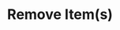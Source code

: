 ---
title: "Remove Item(s)"
linkTitle: "Remove Item(s)"
description: "Removes an item or multiple items from a queue."
---